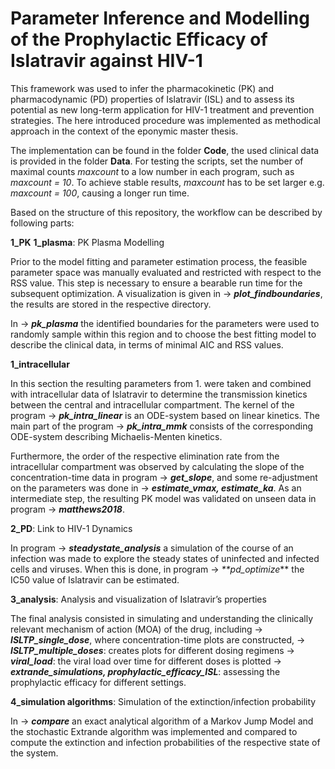 # Parameter Inference and Modelling of the Prophylactic Efficacy of Islatravir against HIV-1

This framework was used to infer the pharmacokinetic (PK) and pharmacodynamic (PD) properties of Islatravir (ISL) and to assess its potential as new long-term application for HIV-1 treatment and prevention strategies. The here introduced procedure was implemented as methodical approach in the context of the eponymic master thesis. 

The implementation can be found in the folder **Code**, the used clinical data is provided in the folder **Data**. For testing the scripts, set the number of maximal counts *maxcount* to a low number in each program, such as *maxcount = 10*. To achieve stable results, *maxcount* has to be set larger e.g. *maxcount = 100*, causing a longer run time.

Based on the structure of this repository, the workflow can be described by following parts:

**1_PK**
**1_plasma**: PK Plasma Modelling

Prior to the model fitting and parameter estimation process, the feasible parameter space was manually evaluated and restricted with respect to the RSS value. This step is necessary to ensure a bearable run time for the subsequent optimization. A visualization is given in → **_plot_findboundaries_**, the results are stored in the respective directory.

In → **_pk_plasma_** the identified boundaries for the parameters were used to randomly sample within this region and to choose the best fitting model to describe the clinical data, in terms of minimal AIC and RSS values.

**1_intracellular**

In this section the resulting parameters from 1. were taken and combined with intracellular data of Islatravir to determine the transmission kinetics between the central and intracellular compartment. The kernel of the program → **_pk_intra_linear_** is an ODE-system based on linear kinetics. The main part of the program → **_pk_intra_mmk_** consists of the corresponding ODE-system describing Michaelis-Menten kinetics. 

Furthermore, the order of the respective elimination rate from the intracellular compartment was observed by calculating the slope of the concentration-time data in program → **_get_slope_**, and some re-adjustment on the parameters was done in → **_estimate_vmax, estimate_ka_**.  As an intermediate step, the resulting PK model was validated on unseen data in program → **_matthews2018_**.

**2_PD**: Link to HIV-1 Dynamics

In program → **_steadystate_analysis_** a simulation of the course of an infection was made to explore the steady states of uninfected and infected cells and viruses. When this is done, in program → _**pd_optimize_** the IC50 value of Islatravir can be estimated.

**3_analysis**: Analysis and visualization of Islatravir’s properties

The final analysis consisted in simulating and understanding the clinically relevant mechanism of action (MOA) of the drug, including
→ **_ISLTP_single_dose_**, where concentration-time plots are constructed,
→ **_ISLTP_multiple_doses_**: creates plots for different dosing regimens
→ **_viral_load_**: the viral load over time for different doses is plotted
→ **_extrande_simulations, prophylactic_efficacy_ISL_**: assessing the prophylactic efficacy for different settings.

**4_simulation algorithms**: Simulation of the extinction/infection probability

In → **_compare_** an exact analytical algorithm of a Markov Jump Model and the stochastic Extrande algorithm was implemented and compared to compute the extinction and infection probabilities of the respective state of the system.

